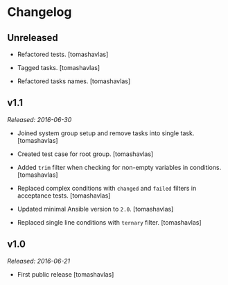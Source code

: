 Changelog
=========

Unreleased
----------

- Refactored tests.
  [tomashavlas]

- Tagged tasks.
  [tomashavlas]

- Refactored tasks names.
  [tomashavlas]

v1.1
----

*Released: 2016-06-30*

- Joined system group setup and remove tasks into single task.
  [tomashavlas]

- Created test case for root group.
  [tomashavlas]

- Added `trim` filter when checking for non-empty variables in conditions.
  [tomashavlas]

- Replaced complex conditions with `changed` and `failed` filters in acceptance tests.
  [tomashavlas]

- Updated minimal Ansible version to `2.0`.
  [tomashavlas]

- Replaced single line conditions with `ternary` filter.
  [tomashavlas]

v1.0
----

*Released: 2016-06-21*

- First public release
  [tomashavlas]
